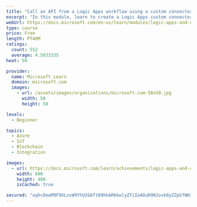 ```yaml
---
title: "Call an API from a Logic Apps workflow using a custom connector"
excerpt: "In this module, learn to create a Logic Apps custom connector to call an API from a Logic Apps workflow."
webUrl: https://docs.microsoft.com/en-us/learn/modules/logic-apps-and-custom-connectors/
type: course
price: Free
length: PT40M
ratings:
  count: 552
  average: 4.5833335
heat: 50

provider:
  name: Microsoft Learn
  domain: microsoft.com
  images:
    - url: /assets/images/organizations/microsoft.com-50x50.jpg
      width: 50
      height: 50

levels:
  - Beginner

topics:
  - Azure
  - IoT
  - Blockchain
  - Integration

images:
  - url: https://docs.microsoft.com/learn/achievements/logic-apps-and-custom-connectors-social.png
    width: 800
    height: 400
    isCached: true

secured: "oqhcOewM9F9XLxsW9YhU2GAft89hkAR6kwlyZYiIoAOuR9NJovk8yZZpGfWHinDpGaKL7w4wkd55v8NM3y9JA2G94dB/JFawdPSu9EzovIP43ZDF7CvA0vlkP8YJHpyWjAqDH52ziD7vddGjAm8DrnKr4+wCfA4izfr3siFUjhElBJ8sjFltJMcGbtKg/3+XVEzixZP+uSLKkIrBMDqClL6+o6nJNfjevVI/+xk87FQfUCx2FD3ylwye1CsZnAZAQT2wCCyX8uOVwp7DrJf6Fv6kIzMpmfMQ1nzIcWLPFYa4XozxrTBD11qY137Q/zM1r36GT0IXYyX00S8PLAzv8EUF1bNjY/FGvojIkyB/HJGqIBvRLhFEed0a3QUf2MI3uYwEeUOh1K2DZH5v+eWROQ0zL46df7A0FhvdgT7SGec=;/xZ5RT/PMybptTzNSkKSoQ=="
---
```


